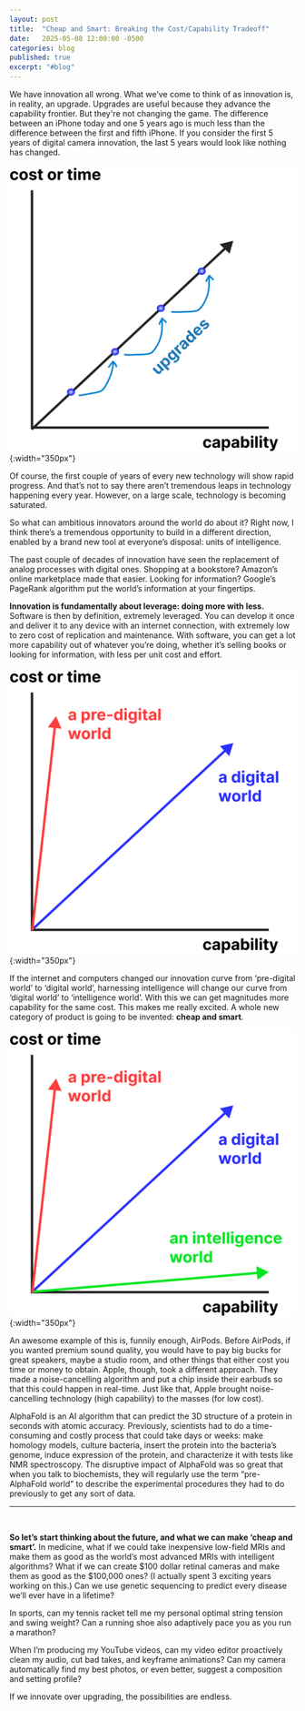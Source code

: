 ```yaml
---
layout: post
title:  "Cheap and Smart: Breaking the Cost/Capability Tradeoff"
date:   2025-05-08 12:00:00 -0500
categories: blog
published: true
excerpt: "#blog"
---
```


We have innovation all wrong. What we’ve come to think of as innovation is, in reality, an upgrade. Upgrades are useful because they advance the capability frontier. But they're not changing the game. The difference between an iPhone today and one 5 years ago is much less than the difference between the first and fifth iPhone. If you consider the first 5 years of digital camera innovation, the last 5 years would look like nothing has changed.  

![](/assets/post3images/Upgrades_JPEG.jpg){:width="350px"}

Of course, the first couple of years of every new technology will show rapid progress. And that’s not to say there aren’t tremendous leaps in technology happening every year. However, on a large scale, technology is becoming saturated.

So what can ambitious innovators around the world do about it? Right now, I think there’s a tremendous opportunity to build in a different direction, enabled by a brand new tool at everyone’s disposal: units of intelligence.

The past couple of decades of innovation have seen the replacement of analog processes with digital ones. Shopping at a bookstore? Amazon’s online marketplace made that easier. Looking for information? Google’s PageRank algorithm put the world’s information at your fingertips.

**Innovation is fundamentally about leverage: doing more with less.** Software is then by definition, extremely leveraged. You can develop it once and deliver it to any device with an internet connection, with extremely low to zero cost of replication and maintenance. With software, you can get a lot more capability out of whatever you’re doing, whether it’s selling books or looking for information, with less per unit cost and effort.

![](/assets/post3images/Digital_World_JPEG.jpg){:width="350px"}

If the internet and computers changed our innovation curve from ‘pre-digital world’ to ‘digital world’, harnessing intelligence will change our curve from ‘digital world’ to ‘intelligence world’. With this we can get magnitudes more capability for the same cost. This makes me really excited. A whole new category of product is going to be invented: **cheap and smart**.

![](/assets/post3images/Intelligence_World_JPEG.jpg){:width="350px"}

An awesome example of this is, funnily enough, AirPods. Before AirPods, if you wanted premium sound quality, you would have to pay big bucks for great speakers, maybe a studio room, and other things that either cost you time or money to obtain. Apple, though, took a different approach. They made a noise-cancelling algorithm and put a chip inside their earbuds so that this could happen in real-time. Just like that, Apple brought noise-cancelling technology (high capability) to the masses (for low cost).

AlphaFold is an AI algorithm that can predict the 3D structure of a protein in seconds with atomic accuracy. Previously, scientists had to do a time-consuming and costly process that could take days or weeks: make homology models, culture bacteria, insert the protein into the bacteria’s genome, induce expression of the protein, and characterize it with tests like NMR spectroscopy. The disruptive impact of AlphaFold was so great that when you talk to biochemists, they will regularly use the term “pre-AlphaFold world” to describe the experimental procedures they had to do previously to get any sort of data.


---

&nbsp;



**So let’s start thinking about the future, and what we can make ‘cheap and smart’.** In medicine, what if we could take inexpensive low-field MRIs and make them as good as the world’s most advanced MRIs with intelligent algorithms? What if we can create $100 dollar retinal cameras and make them as good as the $100,000 ones? (I actually spent 3 exciting years working on this.) Can we use genetic sequencing to predict every disease we’ll ever have in a lifetime?

In sports, can my tennis racket tell me my personal optimal string tension and swing weight? Can a running shoe also adaptively pace you as you run a marathon? 

When I’m producing my YouTube videos, can my video editor proactively clean my audio, cut bad takes, and keyframe animations? Can my camera automatically find my best photos, or even better, suggest a composition and setting profile?

If we innovate over upgrading, the possibilities are endless.
